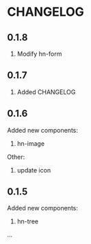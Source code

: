 # CHANGELOG

## 0.1.8

1. Modify hn-form

## 0.1.7

1. Added CHANGELOG

## 0.1.6

Added new components:

1. hn-image

Other:

1. update icon

## 0.1.5

Added new components:

1. hn-tree

...
